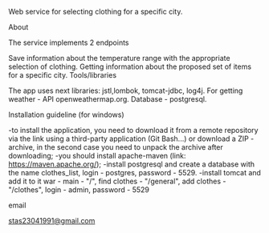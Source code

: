Web service for selecting clothing for a specific city.

About

The service implements 2 endpoints

Save information about the temperature range with the appropriate selection of clothing.
Getting information about the proposed set of items for a specific city.
Tools/libraries

The app uses next libraries: jstl,lombok, tomcat-jdbc, log4j. For getting weather - API openweathermap.org. Database - postgresql.

Installation guideline (for windows)

-to install the application, you need to download it from a remote repository via the link using a third-party application (Git Bash...) or download a ZIP -archive, in the second case you need to unpack the archive after downloading; -you should install apache-maven (link: https://maven.apache.org/); -install postgresql and create a database with the name clothes_list, login - postgres, password - 5529. -install tomcat and add it to it war - main - "/", find clothes - "/general", add clothes - "/clothes", login - admin, password - 5529

email

stas23041991@gmail.com